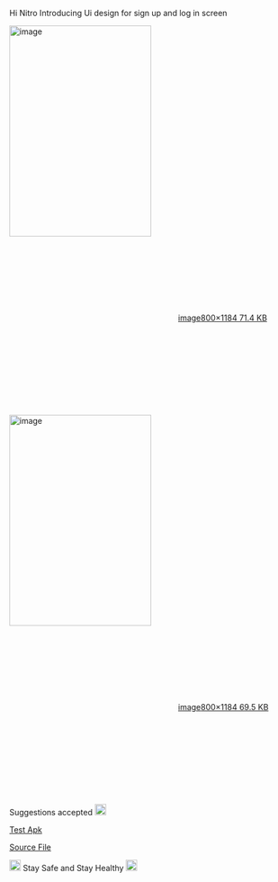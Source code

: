 <div class="cooked"><p>Hi Nitro Introducing Ui design for sign up and log in screen</p>
<p></p><div class="lightbox-wrapper"><a class="lightbox" href="https://community.niotron.com/uploads/default/original/2X/f/f3a086ffa528fd672f01598294aa7f3d31f0fd2f.jpeg" data-download-href="https://community.niotron.com/uploads/default/f3a086ffa528fd672f01598294aa7f3d31f0fd2f" title="image"><img src="https://community.niotron.com/uploads/default/optimized/2X/f/f3a086ffa528fd672f01598294aa7f3d31f0fd2f_2_252x375.jpeg" alt="image" data-base62-sha1="yLdX7sVRaj0xK63B4kpOsIKggBp" srcset="https://community.niotron.com/uploads/default/optimized/2X/f/f3a086ffa528fd672f01598294aa7f3d31f0fd2f_2_252x375.jpeg, https://community.niotron.com/uploads/default/optimized/2X/f/f3a086ffa528fd672f01598294aa7f3d31f0fd2f_2_378x562.jpeg 1.5x, https://community.niotron.com/uploads/default/optimized/2X/f/f3a086ffa528fd672f01598294aa7f3d31f0fd2f_2_504x750.jpeg 2x" data-dominant-color="D5B0AD" style="aspect-ratio: 252 / 375;" loading="lazy" width="252" height="375"><div class="meta">
<svg class="fa d-icon d-icon-far-image svg-icon" aria-hidden="true"><use href="#far-image"></use></svg><span class="filename">image</span><span class="informations">800×1184 71.4 KB</span><svg class="fa d-icon d-icon-discourse-expand svg-icon" aria-hidden="true"><use href="#discourse-expand"></use></svg>
</div></a></div><p></p>
<p></p><div class="lightbox-wrapper"><a class="lightbox" href="https://community.niotron.com/uploads/default/original/2X/1/1c457c44c8f0c47fe95ca4aafc266863d9460843.jpeg" data-download-href="https://community.niotron.com/uploads/default/1c457c44c8f0c47fe95ca4aafc266863d9460843" title="image"><img src="https://community.niotron.com/uploads/default/optimized/2X/1/1c457c44c8f0c47fe95ca4aafc266863d9460843_2_252x375.jpeg" alt="image" data-base62-sha1="426eWqZbmfv4twlwHzQeAXpnuuf" srcset="https://community.niotron.com/uploads/default/optimized/2X/1/1c457c44c8f0c47fe95ca4aafc266863d9460843_2_252x375.jpeg, https://community.niotron.com/uploads/default/optimized/2X/1/1c457c44c8f0c47fe95ca4aafc266863d9460843_2_378x562.jpeg 1.5x, https://community.niotron.com/uploads/default/optimized/2X/1/1c457c44c8f0c47fe95ca4aafc266863d9460843_2_504x750.jpeg 2x" data-dominant-color="D5B0AD" style="aspect-ratio: 252 / 375;" loading="lazy" width="252" height="375"><div class="meta">
<svg class="fa d-icon d-icon-far-image svg-icon" aria-hidden="true"><use href="#far-image"></use></svg><span class="filename">image</span><span class="informations">800×1184 69.5 KB</span><svg class="fa d-icon d-icon-discourse-expand svg-icon" aria-hidden="true"><use href="#discourse-expand"></use></svg>
</div></a></div><p></p>
<p>Suggestions accepted <img src="https://community.niotron.com/images/emoji/twitter/slightly_smiling_face.png?v=12" title=":slightly_smiling_face:" class="emoji" alt=":slightly_smiling_face:" loading="lazy" style="aspect-ratio: 20 / 20;" width="20" height="20"></p>
<p><a href="https://community.niotron.com/uploads/short-url/4wchOujRrXLDlU7QDYdyca6jMoA.apk">Test Apk</a></p>
<p><a href="https://community.niotron.com/uploads/short-url/4lfbLR0Cwv5AvTKwN1uC2XJsTTK.aia">Source File</a></p>
<p><img src="https://community.niotron.com/images/emoji/twitter/mask.png?v=12" title=":mask:" class="emoji" alt=":mask:" loading="lazy" style="aspect-ratio: 20 / 20;" width="20" height="20"> Stay Safe and Stay Healthy <img src="https://community.niotron.com/images/emoji/twitter/mask.png?v=12" title=":mask:" class="emoji" alt=":mask:" loading="lazy" style="aspect-ratio: 20 / 20;" width="20" height="20"></p></div>

